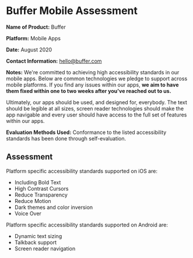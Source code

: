 # Buffer Mobile Assessment

**Name of Product:** Buffer

**Platform:** Mobile Apps

**Date:** August 2020

**Contact Information:** <hello@buffer.com>

**Notes:** We're committed to achieving high accessibility standards in our mobile apps. Below are common technologies we pledge to support across mobile platforms. If you find any issues within our apps, **we aim to have them fixed within one to two weeks after you've reached out to us.**

Ultimately, our apps should be used, and designed for, everybody. The text should be legible at all sizes, screen reader technologies should make the app navigable and every user should have access to the full set of features within our apps.

**Evaluation Methods Used:** Conformance to the listed accessibility standards has been done through self-evaluation.

## Assessment

Platform specific accessibility standards supported on iOS are:

- Including Bold Text
- High Contrast Cursors
- Reduce Transparency
- Reduce Motion
- Dark themes and color inversion
- Voice Over

Platform specific accessibility standards supported on Android are:

- Dynamic text sizing
- Talkback support
- Screen reader navigation